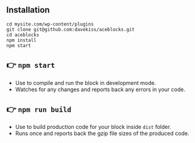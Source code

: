 ## Installation

```
cd mysite.com/wp-content/plugins
git clone git@github.com:davekiss/aceblocks.git
cd aceblocks
npm install
npm start
```

## 👉  `npm start`
- Use to compile and run the block in development mode.
- Watches for any changes and reports back any errors in your code.

## 👉  `npm run build`
- Use to build production code for your block inside `dist` folder.
- Runs once and reports back the gzip file sizes of the produced code.
